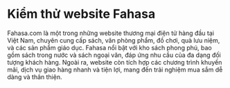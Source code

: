 # Kiểm thử website Fahasa
Fahasa.com là một trong những website thương mại điện tử hàng đầu tại Việt Nam, chuyên cung cấp sách, văn phòng phẩm, đồ chơi, quà lưu niệm, và các sản phẩm giáo dục. Fahasa nổi bật với kho sách phong phú, bao gồm sách trong nước và sách ngoại văn, đáp ứng nhu cầu của đa dạng đối tượng khách hàng. Ngoài ra, website còn tích hợp các chương trình khuyến mãi, dịch vụ giao hàng nhanh và tiện lợi, mang đến trải nghiệm mua sắm dễ dàng và thân thiện.
